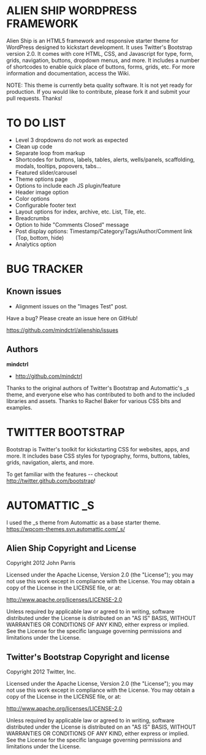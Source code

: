 ALIEN SHIP WORDPRESS FRAMEWORK
=============================

Alien Ship is an HTML5 framework and responsive starter theme for WordPress designed to kickstart development. It uses Twitter's Bootstrap version 2.0. It comes with core HTML, CSS, and Javascript for type, form, grids, navigation, buttons, dropdown menus, and more. It includes a number of shortcodes to enable quick place of buttons, forms, grids, etc. For more information and documentation, access the Wiki.

NOTE: This theme is currently beta quality software. It is not yet ready for production. If you would like to contribute, please fork it and submit your pull requests. Thanks!




TO DO LIST
==========

+ Level 3 dropdowns do not work as expected
+ Clean up code
+ Separate loop from markup
+ Shortcodes for buttons, labels, tables, alerts, wells/panels, scaffolding, modals, tooltips, popovers, tabs...
+ Featured slider/carousel
+ Theme options page
+ Options to include each JS plugin/feature
+ Header image option
+ Color options
+ Configurable footer text
+ Layout options for index, archive, etc. List, Tile, etc.
+ Breadcrumbs
+ Option to hide "Comments Closed" message
+ Post display options: Timestamp/Category/Tags/Author/Comment link (Top, bottom, hide)
+ Analytics option




BUG TRACKER
===========

Known issues
------------

+ Alignment issues on the "Images Test" post.

Have a bug? Please create an issue here on GitHub!

https://github.com/mindctrl/alienship/issues




Authors
-------

**mindctrl**
+ http://github.com/mindctrl


Thanks to the original authors of Twitter's Bootstrap and Automattic's _s theme, and everyone else who has contributed to both and to the included libraries and assets. Thanks to Rachel Baker for various CSS bits and examples.




TWITTER BOOTSTRAP
=================

Bootstrap is Twitter's toolkit for kickstarting CSS for websites, apps, and more. It includes base CSS styles for typography, forms, buttons, tables, grids, navigation, alerts, and more.

To get familiar with the features -- checkout http://twitter.github.com/bootstrap!




AUTOMATTIC _S
=============

I used the _s theme from Automattic as a base starter theme.
https://wpcom-themes.svn.automattic.com/_s/




Alien Ship Copyright and License
---------------------------------------------

Copyright 2012 John Parris

Licensed under the Apache License, Version 2.0 (the "License");
you may not use this work except in compliance with the License.
You may obtain a copy of the License in the LICENSE file, or at:

   http://www.apache.org/licenses/LICENSE-2.0

Unless required by applicable law or agreed to in writing, software
distributed under the License is distributed on an "AS IS" BASIS,
WITHOUT WARRANTIES OR CONDITIONS OF ANY KIND, either express or implied.
See the License for the specific language governing permissions and
limitations under the License.



Twitter's Bootstrap Copyright and license
-----------------------------------------

Copyright 2012 Twitter, Inc.

Licensed under the Apache License, Version 2.0 (the "License");
you may not use this work except in compliance with the License.
You may obtain a copy of the License in the LICENSE file, or at:

   http://www.apache.org/licenses/LICENSE-2.0

Unless required by applicable law or agreed to in writing, software
distributed under the License is distributed on an "AS IS" BASIS,
WITHOUT WARRANTIES OR CONDITIONS OF ANY KIND, either express or implied.
See the License for the specific language governing permissions and
limitations under the License.

